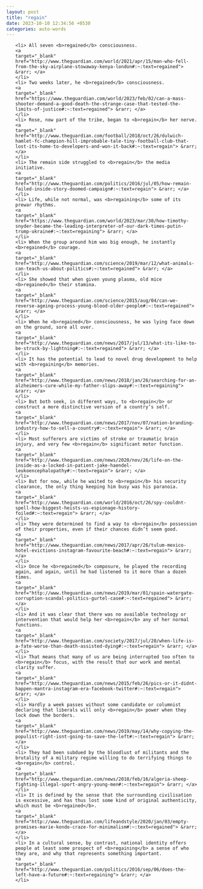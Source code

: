 ```yaml
---
layout: post
title: "regain"
date: 2023-10-10 12:34:56 +0530
categories: auto-words
---
```

<ol>

    <li> All seven <b>regained</b> consciousness.
    <a 
    target="_blank" 
    href="http://www.theguardian.com/world/2021/apr/15/man-who-fell-from-the-sky-airplane-stowaway-kenya-london#:~:text=regained"> &rarr; </a>
    </li>
    <li> Two weeks later, he <b>regained</b> consciousness.
    <a 
    target="_blank" 
    href="https://www.theguardian.com/world/2023/feb/02/can-a-mass-shooter-demand-a-good-death-the-strange-case-that-tested-the-limits-of-justice#:~:text=regained"> &rarr; </a>
    </li>
    <li> Rose, now part of the tribe, began to <b>regain</b> her nerve.
    <a 
    target="_blank" 
    href="http://www.theguardian.com/football/2018/oct/26/dulwich-hamlet-fc-champion-hill-improbable-tale-tiny-football-club-that-lost-its-home-to-developers-and-won-it-back#:~:text=regain"> &rarr; </a>
    </li>
    <li> The remain side struggled to <b>regain</b> the media initiative.
    <a 
    target="_blank" 
    href="http://www.theguardian.com/politics/2016/jul/05/how-remain-failed-inside-story-doomed-campaign#:~:text=regain"> &rarr; </a>
    </li>
    <li> Life, while not normal, was <b>regaining</b> some of its prewar rhythms.
    <a 
    target="_blank" 
    href="https://www.theguardian.com/world/2023/mar/30/how-timothy-snyder-became-the-leading-interpreter-of-our-dark-times-putin-trump-ukraine#:~:text=regaining"> &rarr; </a>
    </li>
    <li> When the group around him was big enough, he instantly <b>regained</b> courage.
    <a 
    target="_blank" 
    href="http://www.theguardian.com/science/2019/mar/12/what-animals-can-teach-us-about-politics#:~:text=regained"> &rarr; </a>
    </li>
    <li> She showed that when given young plasma, old mice <b>regained</b> their stamina.
    <a 
    target="_blank" 
    href="http://www.theguardian.com/science/2015/aug/04/can-we-reverse-ageing-process-young-blood-older-people#:~:text=regained"> &rarr; </a>
    </li>
    <li> When he <b>regained</b> consciousness, he was lying face down on the ground, sore all over.
    <a 
    target="_blank" 
    href="http://www.theguardian.com/news/2017/jul/13/what-its-like-to-be-struck-by-lightning#:~:text=regained"> &rarr; </a>
    </li>
    <li> It has the potential to lead to novel drug development to help with <b>regaining</b> memories.
    <a 
    target="_blank" 
    href="http://www.theguardian.com/news/2018/jan/26/searching-for-an-alzheimers-cure-while-my-father-slips-away#:~:text=regaining"> &rarr; </a>
    </li>
    <li> But both seek, in different ways, to <b>regain</b> or construct a more distinctive version of a country’s self.
    <a 
    target="_blank" 
    href="http://www.theguardian.com/news/2017/nov/07/nation-branding-industry-how-to-sell-a-country#:~:text=regain"> &rarr; </a>
    </li>
    <li> Most sufferers are victims of stroke or traumatic brain injury, and very few <b>regain</b> significant motor function.
    <a 
    target="_blank" 
    href="http://www.theguardian.com/news/2020/nov/26/life-on-the-inside-as-a-locked-in-patient-jake-haendel-leukoencephalopathy#:~:text=regain"> &rarr; </a>
    </li>
    <li> But for now, while he waited to <b>regain</b> his security clearance, the only thing keeping him busy was his paranoia.
    <a 
    target="_blank" 
    href="http://www.theguardian.com/world/2016/oct/26/spy-couldnt-spell-how-biggest-heists-us-espionage-history-foiled#:~:text=regain"> &rarr; </a>
    </li>
    <li> They were determined to find a way to <b>regain</b> possession of their properties, even if their chances didn’t seem good.
    <a 
    target="_blank" 
    href="http://www.theguardian.com/news/2017/apr/26/tulum-mexico-hotel-evictions-instagram-favourite-beach#:~:text=regain"> &rarr; </a>
    </li>
    <li> Once he <b>regained</b> composure, he played the recording again, and again, until he had listened to it more than a dozen times.
    <a 
    target="_blank" 
    href="http://www.theguardian.com/news/2019/mar/01/spain-watergate-corruption-scandal-politics-gurtel-case#:~:text=regained"> &rarr; </a>
    </li>
    <li> And it was clear that there was no available technology or intervention that would help her <b>regain</b> any of her normal functions.
    <a 
    target="_blank" 
    href="http://www.theguardian.com/society/2017/jul/20/when-life-is-a-fate-worse-than-death-assisted-dying#:~:text=regain"> &rarr; </a>
    </li>
    <li> That means that many of us are being interrupted too often to <b>regain</b> focus, with the result that our work and mental clarity suffer.
    <a 
    target="_blank" 
    href="http://www.theguardian.com/news/2015/feb/26/pics-or-it-didnt-happen-mantra-instagram-era-facebook-twitter#:~:text=regain"> &rarr; </a>
    </li>
    <li> Hardly a week passes without some candidate or columnist declaring that liberals will only <b>regain</b> power when they lock down the borders.
    <a 
    target="_blank" 
    href="http://www.theguardian.com/news/2019/may/14/why-copying-the-populist-right-isnt-going-to-save-the-left#:~:text=regain"> &rarr; </a>
    </li>
    <li> They had been subdued by the bloodlust of militants and the brutality of a military regime willing to do terrifying things to <b>regain</b> control.
    <a 
    target="_blank" 
    href="http://www.theguardian.com/news/2018/feb/16/algeria-sheep-fighting-illegal-sport-angry-young-men#:~:text=regain"> &rarr; </a>
    </li>
    <li> It is defined by the sense that the surrounding civilisation is excessive, and has thus lost some kind of original authenticity, which must be <b>regained</b>.
    <a 
    target="_blank" 
    href="http://www.theguardian.com/lifeandstyle/2020/jan/03/empty-promises-marie-kondo-craze-for-minimalism#:~:text=regained"> &rarr; </a>
    </li>
    <li> In a cultural sense, by contrast, national identity offers people at least some prospect of <b>regaining</b> a sense of who they are, and why that represents something important.
    <a 
    target="_blank" 
    href="http://www.theguardian.com/politics/2016/sep/06/does-the-left-have-a-future#:~:text=regaining"> &rarr; </a>
    </li>